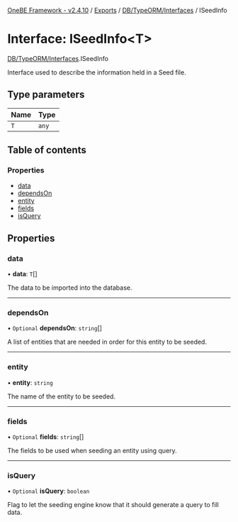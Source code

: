 [OneBE Framework - v2.4.10](../README.md) / [Exports](../modules.md) / [DB/TypeORM/Interfaces](../modules/DB_TypeORM_Interfaces.md) / ISeedInfo

# Interface: ISeedInfo<T\>

[DB/TypeORM/Interfaces](../modules/DB_TypeORM_Interfaces.md).ISeedInfo

Interface used to describe the information held in a Seed file.

## Type parameters

| Name | Type |
| :------ | :------ |
| `T` | `any` |

## Table of contents

### Properties

- [data](DB_TypeORM_Interfaces.ISeedInfo.md#data)
- [dependsOn](DB_TypeORM_Interfaces.ISeedInfo.md#dependson)
- [entity](DB_TypeORM_Interfaces.ISeedInfo.md#entity)
- [fields](DB_TypeORM_Interfaces.ISeedInfo.md#fields)
- [isQuery](DB_TypeORM_Interfaces.ISeedInfo.md#isquery)

## Properties

### data

• **data**: `T`[]

The data to be imported into the database.

___

### dependsOn

• `Optional` **dependsOn**: `string`[]

A list of entities that are needed in order for this entity to be seeded.

___

### entity

• **entity**: `string`

The name of the entity to be seeded.

___

### fields

• `Optional` **fields**: `string`[]

The fields to be used when seeding an entity using query.

___

### isQuery

• `Optional` **isQuery**: `boolean`

Flag to let the seeding engine know that it should generate a query to fill data.

